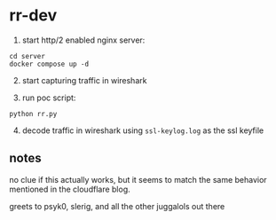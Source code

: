 # rr-dev

1. start http/2 enabled nginx server:
```
cd server
docker compose up -d
```

2. start capturing traffic in wireshark

3. run poc script:
```
python rr.py
```

4. decode traffic in wireshark using `ssl-keylog.log` as the ssl keyfile

## notes
no clue if this actually works, but it seems to match the same behavior
mentioned in the cloudflare blog.

greets to psyk0, slerig, and all the other juggalols out there
